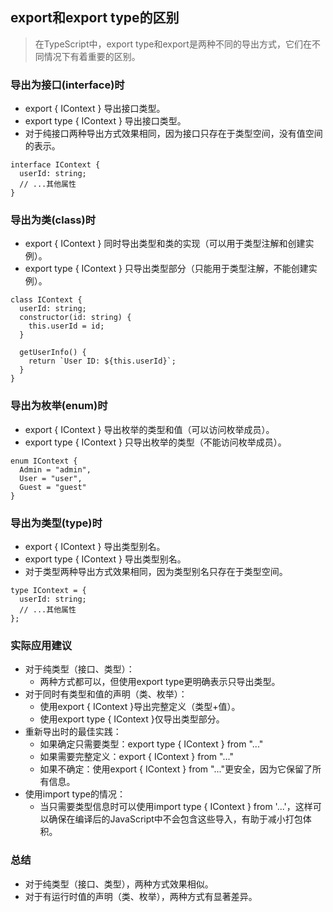 ## export和export type的区别
> 在TypeScript中，export type和export是两种不同的导出方式，它们在不同情况下有着重要的区别。

### 导出为接口(interface)时
- export { IContext }	导出接口类型。
- export type { IContext } 导出接口类型。
- 对于纯接口两种导出方式效果相同，因为接口只存在于类型空间，没有值空间的表示。
```
interface IContext {
  userId: string;
  // ...其他属性
}
```
### 导出为类(class)时
- export { IContext }	同时导出类型和类的实现（可以用于类型注解和创建实例）。
- export type { IContext } 只导出类型部分（只能用于类型注解，不能创建实例）。
```
class IContext {
  userId: string;
  constructor(id: string) {
    this.userId = id;
  }
  
  getUserInfo() {
    return `User ID: ${this.userId}`;
  }
}
```
### 导出为枚举(enum)时
- export { IContext } 导出枚举的类型和值（可以访问枚举成员）。
- export type { IContext } 只导出枚举的类型（不能访问枚举成员）。
```
enum IContext {
  Admin = "admin",
  User = "user",
  Guest = "guest"
}
```
### 导出为类型(type)时
- export { IContext } 导出类型别名。
- export type { IContext } 导出类型别名。
- 对于类型两种导出方式效果相同，因为类型别名只存在于类型空间。
```
type IContext = {
  userId: string;
  // ...其他属性
};
```
### 实际应用建议
- 对于纯类型（接口、类型）：
  - 两种方式都可以，但使用export type更明确表示只导出类型。
- 对于同时有类型和值的声明（类、枚举）：
  - 使用export { IContext }导出完整定义（类型+值）。
  - 使用export type { IContext }仅导出类型部分。
- 重新导出时的最佳实践：
  - 如果确定只需要类型：export type { IContext } from "..."
  - 如果需要完整定义：export { IContext } from "..."
  - 如果不确定：使用export { IContext } from "..."更安全，因为它保留了所有信息。
- 使用import type的情况：
  - 当只需要类型信息时可以使用import type { IContext } from '...'，这样可以确保在编译后的JavaScript中不会包含这些导入，有助于减小打包体积。
### 总结
- 对于纯类型（接口、类型），两种方式效果相似。
- 对于有运行时值的声明（类、枚举），两种方式有显著差异。
